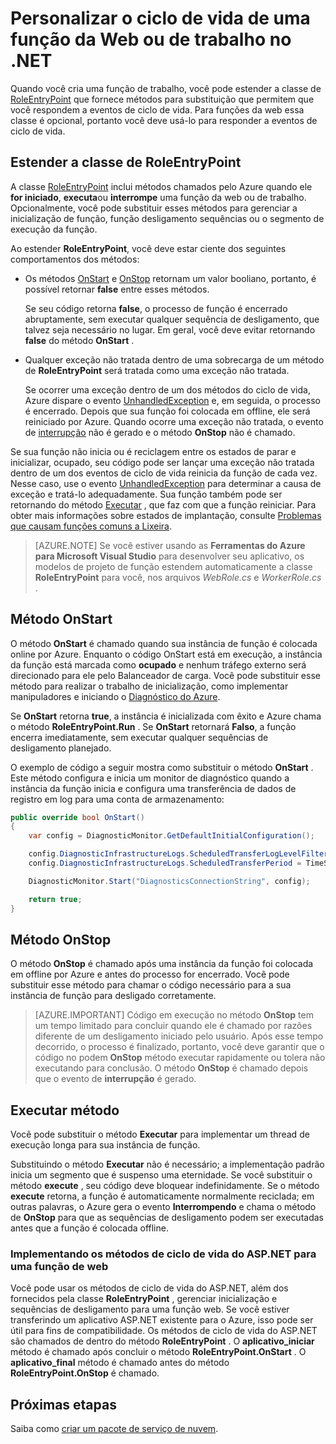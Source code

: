 <properties 
pageTitle="Manipular eventos de ciclo de vida do serviço de nuvem | Microsoft Azure" 
description="Saiba como os métodos de ciclo de vida de uma função de serviço de nuvem podem ser usados no .NET" 
services="cloud-services" 
documentationCenter=".net" 
authors="Thraka" 
manager="timlt" 
editor=""/>
<tags 
ms.service="cloud-services" 
ms.workload="tbd" 
ms.tgt_pltfrm="na" 
ms.devlang="na" 
ms.topic="article" 
ms.date="09/06/2016" 
ms.author="adegeo"/>

# <a name="customize-the-lifecycle-of-a-web-or-worker-role-in-net"></a>Personalizar o ciclo de vida de uma função da Web ou de trabalho no .NET

Quando você cria uma função de trabalho, você pode estender a classe de [RoleEntryPoint](https://msdn.microsoft.com/library/azure/microsoft.windowsazure.serviceruntime.roleentrypoint.aspx) que fornece métodos para substituição que permitem que você respondem a eventos de ciclo de vida. Para funções da web essa classe é opcional, portanto você deve usá-lo para responder a eventos de ciclo de vida.

## <a name="extend-the-roleentrypoint-class"></a>Estender a classe de RoleEntryPoint

A classe [RoleEntryPoint](https://msdn.microsoft.com/library/azure/microsoft.windowsazure.serviceruntime.roleentrypoint.aspx) inclui métodos chamados pelo Azure quando ele **for iniciado**, **executa**ou **interrompe** uma função da web ou de trabalho. Opcionalmente, você pode substituir esses métodos para gerenciar a inicialização de função, função desligamento sequências ou o segmento de execução da função. 

Ao estender **RoleEntryPoint**, você deve estar ciente dos seguintes comportamentos dos métodos:

-   Os métodos [OnStart](https://msdn.microsoft.com/library/azure/microsoft.windowsazure.serviceruntime.roleentrypoint.onstart.aspx) e [OnStop](https://msdn.microsoft.com/library/azure/microsoft.windowsazure.serviceruntime.roleentrypoint.onstop.aspx) retornam um valor booliano, portanto, é possível retornar **false** entre esses métodos.

     Se seu código retorna **false**, o processo de função é encerrado abruptamente, sem executar qualquer sequência de desligamento, que talvez seja necessário no lugar. Em geral, você deve evitar retornando **false** do método **OnStart** .
     
-   Qualquer exceção não tratada dentro de uma sobrecarga de um método de **RoleEntryPoint** será tratada como uma exceção não tratada.

     Se ocorrer uma exceção dentro de um dos métodos do ciclo de vida, Azure dispare o evento [UnhandledException](https://msdn.microsoft.com/library/system.appdomain.unhandledexception.aspx) e, em seguida, o processo é encerrado. Depois que sua função foi colocada em offline, ele será reiniciado por Azure. Quando ocorre uma exceção não tratada, o evento de [interrupção](https://msdn.microsoft.com/library/azure/microsoft.windowsazure.serviceruntime.roleenvironment.stopping.aspx) não é gerado e o método **OnStop** não é chamado.

Se sua função não inicia ou é reciclagem entre os estados de parar e inicializar, ocupado, seu código pode ser lançar uma exceção não tratada dentro de um dos eventos de ciclo de vida reinicia da função de cada vez. Nesse caso, use o evento [UnhandledException](https://msdn.microsoft.com/library/system.appdomain.unhandledexception.aspx) para determinar a causa de exceção e tratá-lo adequadamente. Sua função também pode ser retornando do método [Executar](https://msdn.microsoft.com/library/azure/microsoft.windowsazure.serviceruntime.roleentrypoint.run.aspx) , que faz com que a função reiniciar. Para obter mais informações sobre estados de implantação, consulte [Problemas que causam funções comuns a Lixeira](cloud-services-troubleshoot-common-issues-which-cause-roles-recycle.md).

> [AZURE.NOTE] Se você estiver usando as **Ferramentas do Azure para Microsoft Visual Studio** para desenvolver seu aplicativo, os modelos de projeto de função estendem automaticamente a classe **RoleEntryPoint** para você, nos arquivos *WebRole.cs* e *WorkerRole.cs* .

## <a name="onstart-method"></a>Método OnStart

O método **OnStart** é chamado quando sua instância de função é colocada online por Azure. Enquanto o código OnStart está em execução, a instância da função está marcada como **ocupado** e nenhum tráfego externo será direcionado para ele pelo Balanceador de carga. Você pode substituir esse método para realizar o trabalho de inicialização, como implementar manipuladores e iniciando o [Diagnóstico do Azure](cloud-services-how-to-monitor.md).

Se **OnStart** retorna **true**, a instância é inicializada com êxito e Azure chama o método **RoleEntryPoint.Run** . Se **OnStart** retornará **Falso**, a função encerra imediatamente, sem executar qualquer sequências de desligamento planejado.

O exemplo de código a seguir mostra como substituir o método **OnStart** . Este método configura e inicia um monitor de diagnóstico quando a instância da função inicia e configura uma transferência de dados de registro em log para uma conta de armazenamento:

```csharp
public override bool OnStart()
{
    var config = DiagnosticMonitor.GetDefaultInitialConfiguration();

    config.DiagnosticInfrastructureLogs.ScheduledTransferLogLevelFilter = LogLevel.Error;
    config.DiagnosticInfrastructureLogs.ScheduledTransferPeriod = TimeSpan.FromMinutes(5);

    DiagnosticMonitor.Start("DiagnosticsConnectionString", config);

    return true;
}
```

## <a name="onstop-method"></a>Método OnStop

O método **OnStop** é chamado após uma instância da função foi colocada em offline por Azure e antes do processo for encerrado. Você pode substituir esse método para chamar o código necessário para a sua instância de função para desligado corretamente.

> [AZURE.IMPORTANT] Código em execução no método **OnStop** tem um tempo limitado para concluir quando ele é chamado por razões diferente de um desligamento iniciado pelo usuário. Após esse tempo decorrido, o processo é finalizado, portanto, você deve garantir que o código no podem **OnStop** método executar rapidamente ou tolera não executando para conclusão. O método **OnStop** é chamado depois que o evento de **interrupção** é gerado.


## <a name="run-method"></a>Executar método

Você pode substituir o método **Executar** para implementar um thread de execução longa para sua instância de função.

Substituindo o método **Executar** não é necessário; a implementação padrão inicia um segmento que é suspenso uma eternidade. Se você substituir o método **execute** , seu código deve bloquear indefinidamente. Se o método **execute** retorna, a função é automaticamente normalmente reciclada; em outras palavras, o Azure gera o evento **Interrompendo** e chama o método de **OnStop** para que as sequências de desligamento podem ser executadas antes que a função é colocada offline.


### <a name="implementing-the-aspnet-lifecycle-methods-for-a-web-role"></a>Implementando os métodos de ciclo de vida do ASP.NET para uma função de web

Você pode usar os métodos de ciclo de vida do ASP.NET, além dos fornecidos pela classe **RoleEntryPoint** , gerenciar inicialização e sequências de desligamento para uma função web. Se você estiver transferindo um aplicativo ASP.NET existente para o Azure, isso pode ser útil para fins de compatibilidade. Os métodos de ciclo de vida do ASP.NET são chamados de dentro do método **RoleEntryPoint** . O **aplicativo\_iniciar** método é chamado após concluir o método **RoleEntryPoint.OnStart** . O **aplicativo\_final** método é chamado antes do método **RoleEntryPoint.OnStop** é chamado.

## <a name="next-steps"></a>Próximas etapas
Saiba como [criar um pacote de serviço de nuvem](cloud-services-model-and-package.md).